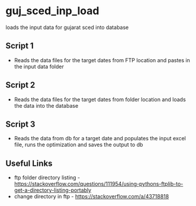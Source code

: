 # guj_sced_inp_load
loads the input data for gujarat sced into database

## Script 1
* Reads the data files for the target dates from FTP location and pastes in the input data folder

## Script 2
* Reads the data files for the target dates from folder location and loads the data into the database

## Script 3
* Reads the data from db for a target date and populates the input excel file, runs the optimization and saves the output to db

## Useful Links
* ftp folder directory listing - https://stackoverflow.com/questions/111954/using-pythons-ftplib-to-get-a-directory-listing-portably
* change directory in ftp - https://stackoverflow.com/a/43718818